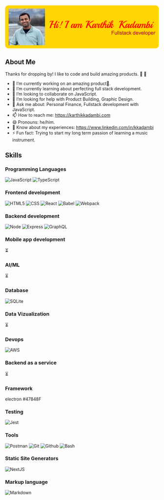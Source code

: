 <!--
**KarthikKadambi/KarthikKadambi** is a ✨ _special_ ✨ repository because its `README.md` (this file) appears on your GitHub profile.

Here are some ideas to get you started:

- 🔭 I’m currently working on ...
- 🌱 I’m currently learning ...
- 👯 I’m looking to collaborate on ...
- 🤔 I’m looking for help with ...
- 💬 Ask me about ...
- 📫 How to reach me: ...
- 😄 Pronouns: ...
- ⚡ Fun fact: ...
-->

![Github Header](github-header-image.png)

## About Me

Thanks for dropping by! I like to code and build amazing products.
🐻 🐘

- 🔭 I’m currently working on an amazing product🤫.
- 🌱 I’m currently learning about perfecting full stack development.
- 👯 I’m looking to collaborate on JavaScript.
- 🤔 I’m looking for help with Product Building, Graphic Design.
- 💬 Ask me about: Personal Finance, Fullstack development with JavaScript.
- 📫 How to reach me: https://karthikkadambi.com
- 😄 Pronouns: he/him.
- 📄 Know about my experiences: https://www.linkedin.com/in/kkadambi
- ⚡ Fun fact: Trying to start my long term passion of learning a music instrument.
  
## Skills

### Programming Languages
![JavaScript](https://img.shields.io/badge/JavaScript-F7DF1E?style=for-the-badge&logo=javascript&logoColor=black)
![TypeScript](https://img.shields.io/badge/TypeScript-3178C6?style=for-the-badge&logo=typescript&logoColor=black)

### Frontend development
![HTML5](https://img.shields.io/badge/HTML5-E34F26?style=for-the-badge&logo=html5&logoColor=black)
![CSS](https://img.shields.io/badge/CSS-663399?style=for-the-badge&logo=css&logoColor=white)
![React](https://img.shields.io/badge/React-61DAFB?style=for-the-badge&logo=react&logoColor=black)
![Babel](https://img.shields.io/badge/Babel-F9DC3E?style=for-the-badge&logo=babel&logoColor=black)
![Webpack](https://img.shields.io/badge/Webpack-8DD6F9?style=for-the-badge&logo=webpack&logoColor=black)


### Backend development
![Node](https://img.shields.io/badge/Node-5FA04E?style=for-the-badge&logo=nodedotjs&logoColor=black)
![Express](https://img.shields.io/badge/Express-000000?style=for-the-badge&logo=express&logoColor=white)
![GraphQL](https://img.shields.io/badge/GraphQL-E10098?style=for-the-badge&logo=graphql&logoColor=black)

### Mobile app development
⏳

### AI/ML
⏳

### Database
![SQLite](https://img.shields.io/badge/SQLite-003B57?style=for-the-badge&logo=sqlite&logoColor=white)

### Data Vizualization
⏳

### Devops
![AWS](https://img.shields.io/badge/AWS-232F3E?style=for-the-badge&logo=amazonwebservices&logoColor=white)

### Backend as a service
⏳

### Framework
electron #47848F

### Testing
![Jest](https://img.shields.io/badge/Jest-C21325?style=for-the-badge&logo=jest&logoColor=white)

### Tools
![Postman](https://img.shields.io/badge/Postman-FF6C37?style=for-the-badge&logo=postman&logoColor=white)
![Git](https://img.shields.io/badge/Git-F05032?style=for-the-badge&logo=git&logoColor=white)
![Github](https://img.shields.io/badge/Github-181717?style=for-the-badge&logo=github&logoColor=white)
![Bash](https://img.shields.io/badge/Bash-4EAA25?style=for-the-badge&logo=gnubash&logoColor=white)

### Static Site Generators
![NextJS](https://img.shields.io/badge/NextJS-000000?style=for-the-badge&logo=nextdotjs&logoColor=white)

### Markup language 
![Markdown](https://img.shields.io/badge/Markdown-000000?style=for-the-badge&logo=markdown&logoColor=white)
